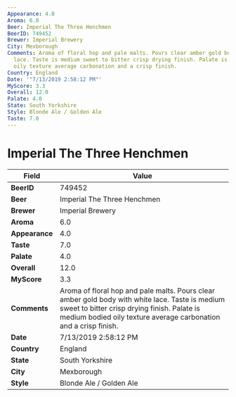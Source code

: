 ```yaml
---
Appearance: 4.0
Aroma: 6.0
Beer: Imperial The Three Henchmen
BeerID: 749452
Brewer: Imperial Brewery
City: Mexborough
Comments: Aroma of floral hop and pale malts. Pours clear amber gold body with white
  lace. Taste is medium sweet to bitter crisp drying finish. Palate is medium bodied
  oily texture average carbonation and a crisp finish.
Country: England
Date: '"7/13/2019 2:58:12 PM"'
MyScore: 3.3
Overall: 12.0
Palate: 4.0
State: South Yorkshire
Style: Blonde Ale / Golden Ale
Taste: 7.0
---
```


# Imperial The Three Henchmen

| Field         | Value |
|---------------|-------|
| **BeerID** | 749452 |
| **Beer** | Imperial The Three Henchmen |
| **Brewer** | Imperial Brewery |
| **Aroma** | 6.0 |
| **Appearance** | 4.0 |
| **Taste** | 7.0 |
| **Palate** | 4.0 |
| **Overall** | 12.0 |
| **MyScore** | 3.3 |
| **Comments** | Aroma of floral hop and pale malts. Pours clear amber gold body with white lace. Taste is medium sweet to bitter crisp drying finish. Palate is medium bodied oily texture average carbonation and a crisp finish. |
| **Date** | 7/13/2019 2:58:12 PM |
| **Country** | England |
| **State** | South Yorkshire |
| **City** | Mexborough |
| **Style** | Blonde Ale / Golden Ale |

